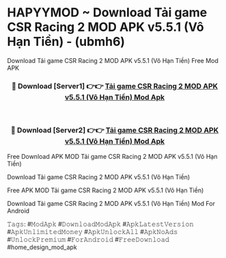 # HAPYYMOD ~ Download Tải game CSR Racing 2 MOD APK v5.5.1 (Vô Hạn Tiền) - (ubmh6)
Download Tải game CSR Racing 2 MOD APK v5.5.1 (Vô Hạn Tiền) Free Mod APK

<div align="center">
<h3>🔴 Download [Server1] 👉👉 <a href="https://apk-comot.site?title=Tải_game_CSR_Racing_2_MOD_APK_v5.5.1_(Vô_Hạn_Tiền)">Tải game CSR Racing 2 MOD APK v5.5.1 (Vô Hạn Tiền) Mod Apk</a></h3><br>

<h3>🔴 Download [Server2] 👉👉 <a href="https://apk-comot.site?title=Tải_game_CSR_Racing_2_MOD_APK_v5.5.1_(Vô_Hạn_Tiền)">Tải game CSR Racing 2 MOD APK v5.5.1 (Vô Hạn Tiền) Mod Apk</a></h3>
</div>


Free Download APK MOD Tải game CSR Racing 2 MOD APK v5.5.1 (Vô Hạn Tiền)

Download Tải game CSR Racing 2 MOD APK v5.5.1 (Vô Hạn Tiền) 

Free APK MOD Tải game CSR Racing 2 MOD APK v5.5.1 (Vô Hạn Tiền) 

Download Tải game CSR Racing 2 MOD APK v5.5.1 (Vô Hạn Tiền) Mod For Android

𝚃𝚊𝚐𝚜: #𝙼𝚘𝚍𝙰𝚙𝚔 #𝙳𝚘𝚠𝚗𝚕𝚘𝚊𝚍𝙼𝚘𝚍𝙰𝚙𝚔 #𝙰𝚙𝚔𝙻𝚊𝚝𝚎𝚜𝚝𝚅𝚎𝚛𝚜𝚒𝚘𝚗 #𝙰𝚙𝚔𝚄𝚗𝚕𝚒𝚖𝚒𝚝𝚎𝚍𝙼𝚘𝚗𝚎𝚢 #𝙰𝚙𝚔𝚄𝚗𝚕𝚘𝚌𝚔𝙰𝚕𝚕 #𝙰𝚙𝚔𝙽𝚘𝙰𝚍𝚜 #𝚄𝚗𝚕𝚘𝚌𝚔𝙿𝚛𝚎𝚖𝚒𝚞𝚖 #𝙵𝚘𝚛𝙰𝚗𝚍𝚛𝚘𝚒𝚍 #𝙵𝚛𝚎𝚎𝙳𝚘𝚠𝚗𝚕𝚘𝚊𝚍 #home_design_mod_apk